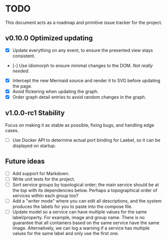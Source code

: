 # TODO

This document acts as a roadmap and primitive issue tracker for the project.

## v0.10.0 Optimized updating

- [x] Update everything on any event, to ensure the presented view stays consistent.
- [-] Use idiomorph to ensure minimal changes to the DOM. _Not really needed._
- [x] Intercept the new Mermaid source and render it to SVG before updating the page.
- [x] Avoid flickering when updating the graph.
- [x] Order graph detail entries to avoid random changes in the graph.

## v1.0.0-rc1 Stability

Focus on making it as stable as possible, fixing bugs, and handling edge cases.

- [ ] Use Docker API to determine actual port binding for Laebel, so it can be displayed on startup.

## Future ideas

- [ ] Add support for Markdown.
- [ ] Write unit tests for the project.
- [ ] Sort service groups by topological order; the main service should be at the top with its dependencies below.
      Perhaps a topographical order of services within each group too?
- [ ] Add a "writer mode" where you can edit all descriptions, and the system produces the labels for you to paste into the compose file.
- [ ] Update model so a service can have multiple values for the same label/property.
  For example, image and group name.
  There is no guarantee that all containers based on the same service have the same image.
  Alternatively, we can log a warning if a service has multiple values for the same label and only use the first one.
